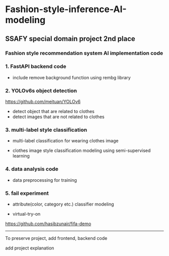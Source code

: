 # Fashion-style-inference-AI-modeling

## SSAFY special domain project 2nd place


### Fashion style recommendation system AI implementation code


### 1. FastAPI backend code

- include remove background function using rembg library

### 2. YOLOv6s object detection

https://github.com/meituan/YOLOv6

- detect object that are related to clothes
- detect images that are not related to clothes


### 3. multi-label style classification

- multi-label classification for wearing clothes image

- clothes image style classification modeling using semi-supervised learning


### 4. data analysis code

- data preprocessing for training


### 5. fail experiment

- attribute(color, category etc.) classifier modeling

- virtual-try-on

https://github.com/hasibzunair/fifa-demo

---

To preserve project, add frontend, backend code

add project explanation
